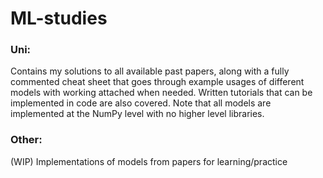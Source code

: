 # ML-studies

### Uni:
Contains my solutions to all available past papers, along with a fully commented cheat sheet that goes through example usages of different models with working attached when needed. Written tutorials that can be implemented in code are also covered. Note that all models are implemented at the NumPy level with no higher level libraries.

### Other:
(WIP) Implementations of models from papers for learning/practice
